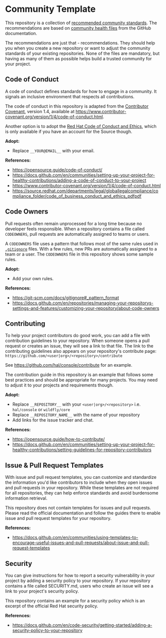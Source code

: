 # Community Template

This repository is a collection of [recommended community standards](https://opensource.guide/). The recommendations are based on [community health files](https://docs.github.com/en/communities/setting-up-your-project-for-healthy-contributions/creating-a-default-community-health-file) from the GitHub documentation.

The recommendations are just that - recommendations. They should help you when you create a new repository or want to adjust the community standards of your existing repositories. None of the files are mandatory, but having as many of them as possible helps build a trusted community for your project.

## Code of Conduct

A code of conduct defines standards for how to engage in a community. It signals an inclusive environment that respects all contributions.

The code of conduct in this repository is adapted from the [Contributor Covenant](https://www.contributor-covenant.org), version 1.4,
available at https://www.contributor-covenant.org/version/1/4/code-of-conduct.html.

Another option is to adopt the [Red Hat Code of Conduct and Ethics](https://source.redhat.com/departments/legal/globallegalcompliance/compliance_folder/code_of_business_conduct_and_ethics_pdfpdf), which is only available if you have an account for the Source though. 

**Adopt:**

- Replace `__YOUR@EMAIL__` with your email.

**References:**

- https://opensource.guide/code-of-conduct/
- https://docs.github.com/en/communities/setting-up-your-project-for-healthy-contributions/adding-a-code-of-conduct-to-your-project
- https://www.contributor-covenant.org/version/1/4/code-of-conduct.html
- https://source.redhat.com/departments/legal/globallegalcompliance/compliance_folder/code_of_business_conduct_and_ethics_pdfpdf

## Code Owners

Pull requests often remain unprocessed for a long time because no developer feels responsible. When a repository contains a file called `CODEOWNERS`, pull requests are automatically assigned to teams or users.

A `CODEOWNERS` file uses a pattern that follows most of the same rules used in [`.gitignore`](https://git-scm.com/docs/gitignore#_pattern_format) files. With a few rules, new PRs are automatically assigned to a team or a user. The `CODEOWNERS` file in this repository shows some sample rules.

**Adopt:**

- Add your own rules. 

**References:**

- https://git-scm.com/docs/gitignore#_pattern_format
- https://docs.github.com/en/repositories/managing-your-repositorys-settings-and-features/customizing-your-repository/about-code-owners

## Contributing

To help your project contributors do good work, you can add a file with contribution guidelines to your repository. When someone opens a pull request or creates an issue, they will see a link to that file. The link to the contributing guidelines also appears on your repository's contribute page: `https://github.com/<user|org>/<repository>/contribute`  

See https://github.com/hal/console/contribute for an example.

The contribution guide in this repository is an example that follows some best practices and should be appropriate for many projects. You may need to adjust it to your projects and requirements though. 

**Adopt:**

- Replace `__REPOSITORY__` with your `<user|org>/<repository>` i.e. `hal/console` or `wildfly/core`
- Replace `__REPOSITORY_NAME__` with the name of your repository
- Add links for the issue tracker and chat. 

**References:**

- https://opensource.guide/how-to-contribute/
- https://docs.github.com/en/communities/setting-up-your-project-for-healthy-contributions/setting-guidelines-for-repository-contributors

## Issue & Pull Request Templates

With issue and pull request templates, you can customize and standardize the information you'd like contributors to include when they open issues and pull requests in your repository. While these templates are not required for all repositories, they can help enforce standards and avoid burdensome information retrieval.

This repository does not contain templates for issues and pull requests. Please read the official documentation and follow the guides there to enable issue and pull request templates for your repository. 

**References:**

- https://docs.github.com/en/communities/using-templates-to-encourage-useful-issues-and-pull-requests/about-issue-and-pull-request-templates

## Security

You can give instructions for how to report a security vulnerability in your project by adding a security policy to your repository. If your repository contains a file called SECURITY.md, users who create an issue will see a link to your project's security policy.

This repository contains an example for a security policy which is an excerpt of the official Red Hat security policy. 

**References:**

- https://docs.github.com/en/code-security/getting-started/adding-a-security-policy-to-your-repository

